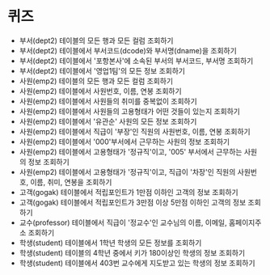 # 퀴즈
- 부서(dept2) 테이블의 모든 행과 모든 컬럼 조회하기
- 부서(dept2) 테이블에서 부서코드(dcode)와 부서명(dname)을 조회하기
- 부서(dept2) 테이블에서 '포항본사'에 소속된 부서의 부서코드, 부서명  조회하기
- 부서(dept2) 테이블에서 '영업1팀'의 모든 정보 조회하기
- 사원(emp2) 테이블의 모든 행과 모든 컬럼 조회하기
- 사원(emp2) 테이블에서 사원번호, 이름, 연봉 조회하기
- 사원(emp2) 테이블에서 사원들의 취미를 중복없이 조회하기
- 사원(emp2) 테이블에서 사원들의 고용형태가 어떤 것들이 있는지 조회하기
- 사원(emp2) 테이블에서 '유관순' 사원의 모든 정보 조회하기
- 사원(emp2) 테이블에서 직급이 '부장'인 직원의 사원번호, 이름, 연봉 조회하기
- 사원(emp2) 테이블에서 '000'부서에서 근무하는 사원의 정보 조회하기
- 사원(emp2) 테이블에서 고용형태가 '정규직'이고, '005' 부서에서 근무하는 사원의 정보 조회하기
- 사원(emp2) 테이블에서 고용형태가 '정규직'이고, 직급이 '차장'인 직원의 사원번호, 이름, 취미, 연봉을 조회하기
- 고객(gogak) 테이블에서 적립포인트가 1만점 이하인 고객의 정보 조회하기
- 고객(gogak) 테이블에서 적립포인트가 3만점 이상 5만점 이하인 고객의 정보 조회하기
- 교수(professor) 테이블에서 직급이 '정교수'인 교수님의 이름, 이메일, 홈페이지주소 조회하기
- 학생(student) 테이블에서 1학년 학생의 모든 정보를 조회하기
- 학생(student) 테이블의 4학년 중에서 키가 180이상인 학생의 정보 조회하기
- 학생(student) 테이블에서 403번 교수에게 지도받고 있는 학생의 정보 조회하기


